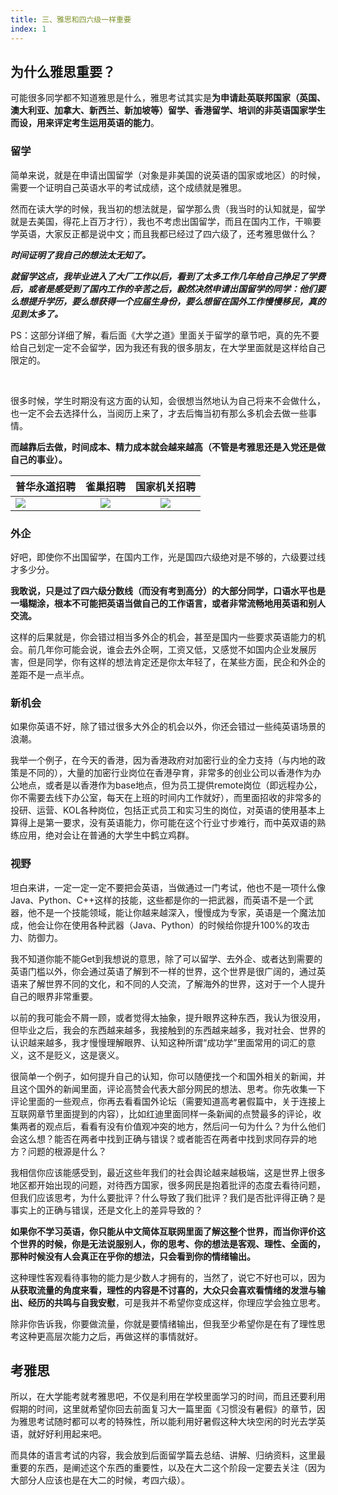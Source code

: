```yaml
---
title: 三、雅思和四六级一样重要
index: 1
---
```


## 为什么雅思重要？

可能很多同学都不知道雅思是什么，雅思考试其实是**为申请赴英联邦国家（英国、澳大利亚、加拿大、新西兰、新加坡等）留学、香港留学、培训的非英语国家学生而设，用来评定考生运用英语的能力**。 

### 留学

简单来说，就是在申请出国留学（对象是非美国的说英语的国家或地区）的时候，需要一个证明自己英语水平的考试成绩，这个成绩就是雅思。

然而在读大学的时候，我当初的想法就是，留学那么贵（我当时的认知就是，留学就是去美国，得花上百万才行），我也不考虑出国留学，而且在国内工作，干嘛要学英语，大家反正都是说中文；而且我都已经过了四六级了，还考雅思做什么？

***时间证明了我自己的想法太无知了。***

***就留学这点，我毕业进入了大厂工作以后，看到了太多工作几年给自己挣足了学费后，或者是感受到了国内工作的辛苦之后，毅然决然申请出国留学的同学：他们要么想提升学历，要么想获得一个应届生身份，要么想留在国外工作慢慢移民，真的见到太多了。***

PS：这部分详细了解，看后面《大学之道》里面关于留学的章节吧，真的先不要给自己划定一定不会留学，因为我还有我的很多朋友，在大学里面就是这样给自己限定的。

​	

很多时候，学生时期没有这方面的认知，会很想当然地认为自己将来不会做什么，也一定不会去选择什么，当阅历上来了，才去后悔当初有那么多机会去做一些事情。

**而越靠后去做，时间成本、精力成本就会越来越高（不管是考雅思还是入党还是做自己的事业）。**

| 普华永道招聘                                                 |                           雀巢招聘                           |                         国家机关招聘                         |
| ------------------------------------------------------------ | :----------------------------------------------------------: | :----------------------------------------------------------: |
| ![](https://images-tomcode-1258913748.cos.ap-guangzhou.myqcloud.com/202305071738615.png) | ![](https://images-tomcode-1258913748.cos.ap-guangzhou.myqcloud.com/202305071739237.png) | ![](https://images-tomcode-1258913748.cos.ap-guangzhou.myqcloud.com/202305071737407.png) |

### 外企

好吧，即使你不出国留学，在国内工作，光是国四六级绝对是不够的，六级要过线才多少分。

**我敢说，只是过了四六级分数线（而没有考到高分）的大部分同学，口语水平也是一塌糊涂，根本不可能把英语当做自己的工作语言，或者非常流畅地用英语和别人交流。**

这样的后果就是，你会错过相当多外企的机会，甚至是国内一些要求英语能力的机会。前几年你可能会说，谁会去外企啊，工资又低，又感觉不如国内企业发展厉害，但是同学，你有这样的想法肯定还是你太年轻了，在某些方面，民企和外企的差距不是一点半点。

### 新机会

如果你英语不好，除了错过很多大外企的机会以外，你还会错过一些纯英语场景的浪潮。

我举一个例子，在今天的香港，因为香港政府对加密行业的全力支持（与内地的政策是不同的），大量的加密行业岗位在香港孕育，非常多的创业公司以香港作为办公地点，或者是以香港作为base地点，但为员工提供remote岗位（即远程办公，你不需要去线下办公室，每天在上班的时间内工作就好），而里面招收的非常多的投研、运营、KOL各种岗位，包括正式员工和实习生的岗位，对英语的使用基本上算得上是第一要求，没有英语能力，你可能在这个行业寸步难行，而中英双语的熟练应用，绝对会让在普通的大学生中鹤立鸡群。

### 视野

坦白来讲，一定一定一定不要把会英语，当做通过一门考试，他也不是一项什么像Java、Python、C++这样的技能，这些都是你的一把武器，而英语不是一个武器，他不是一个技能领域，能让你越来越深入，慢慢成为专家，英语是一个魔法加成，他会让你在使用各种武器（Java、Python）的时候给你提升100%的攻击力、防御力。

我不知道你能不能Get到我想说的意思，除了可以留学、去外企、或者达到需要的英语门槛以外，你会通过英语了解到不一样的世界，这个世界是很广阔的，通过英语来了解世界不同的文化，和不同的人交流，了解海外的世界，这对于一个人提升自己的眼界非常重要。

以前的我可能会不屑一顾，或者觉得太抽象，提升眼界这种东西，我认为很没用，但毕业之后，我会的东西越来越多，我接触到的东西越来越多，我对社会、世界的认识越来越多，我才慢慢理解眼界、认知这种所谓“成功学”里面常用的词汇的意义，这不是贬义，这是褒义。

很简单一个例子，如何提升自己的认知，你可以随便找一个和国外相关的新闻，并且这个国外的新闻里面，评论高赞会代表大部分网民的想法、思考。你先收集一下评论里面的一些观点，你再去看看国外论坛（需要知道高考暑假篇中，关于连接上互联网章节里面提到的内容），比如红迪里面同样一条新闻的点赞最多的评论，收集两者的观点后，看看有没有价值观冲突的地方，然后问一句为什么？为什么他们会这么想？能否在两者中找到正确与错误？或者能否在两者中找到求同存异的地方？问题的根源是什么？

我相信你应该能感受到，最近这些年我们的社会舆论越来越极端，这是世界上很多地区都开始出现的问题，对待西方国家，很多网民是抱着批评的态度去看待问题，但我们应该思考，为什么要批评？什么导致了我们批评？我们是否批评得正确？是事实上的正确与错误，还是文化上的差异导致的？

**如果你不学习英语，你只能从中文简体互联网里面了解这整个世界，而当你评价这个世界的时候，你是无法说服别人，你的思考、你的想法是客观、理性、全面的，那种时候没有人会真正在乎你的想法，只会看到你的情绪输出。**

这种理性客观看待事物的能力是少数人才拥有的，当然了，说它不好也可以，因为**从获取流量的角度来看，理性的内容是不讨喜的，大众只会喜欢看情绪的发泄与输出、经历的共鸣与自我安慰**，可是我并不希望你变成这样，你理应学会独立思考。

除非你告诉我，你要做流量，你就是要情绪输出，但我至少希望你是在有了理性思考这种更高层次能力之后，再做这样的事情就好。

## 考雅思

所以，在大学能考就考雅思吧，不仅是利用在学校里面学习的时间，而且还要利用假期的时间，这里就希望你回去前面复习大一篇里面《习惯没有暑假》的章节，因为雅思考试随时都可以考的特殊性，所以能利用好暑假这种大块空闲的时光去学英语，就好好利用起来吧。

而具体的语言考试的内容，我会放到后面留学篇去总结、讲解、归纳资料，这里最重要的东西，是阐述这个东西的重要性，以及在大二这个阶段一定要去关注（因为大部分人应该也是在大二的时候，考四六级）。